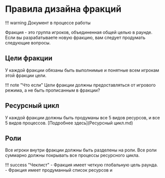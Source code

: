 # Правила дизайна фракций
!!! warning
	Документ в процессе работы

Фракция - это группа игроков, объединенная общей целью в раунде.
Если вы разрабатываете новую фракцию, вам следует продумать следующие вопросы.

## Цели фракции
У каждой фракции обязаны быть выполнимые и понятные всем игрокам этой фракции цели.

!!! note "Что если"
	Цели фракции должны предоставляться от игрового режима, а не быть прописанным в фракции?

## Ресурсный цикл
У каждой фракции должны быть продуманы все 5 видов ресурсов, и все 5 видов процессов. [Подробнее здесь](Ресурсный цикл.md)

## Роли

Все игроки внутри фракции должны быть разделены на роли.
Все роли суммарно должны покрывать все процессы ресурсного цикла.

!!! success "Чеклист"
	- Фракция имеет четкую глобальную цель раунда.
	- Фракция имеет продуманный список ресурсов и 